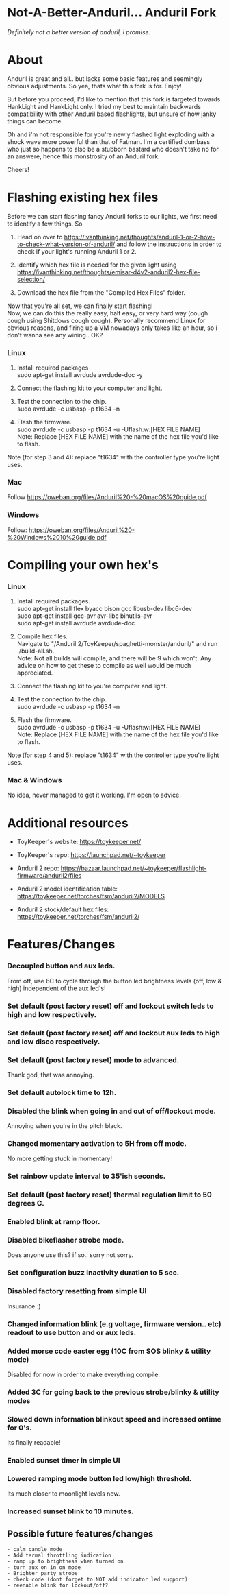 # Not-A-Better-Anduril... Anduril Fork

###### Definitely not a better version of anduril, i promise.



# About
Anduril is great and all.. but lacks some basic features and seemingly obvious adjustments.
So yea, thats what this fork is for. Enjoy!

But before you proceed, I'd like to mention that this fork is targeted towards HankLight and HankLight only. I tried my best to maintain backwards compatibility with other Anduril based flashlights, but unsure of how janky things can become.

Oh and i'm not responsible for you're newly flashed light exploding with a shock wave more powerful than that of Fatman. I'm a certified dumbass who just so happens to also be a stubborn bastard who doesn't take no for an answere, hence this monstrosity of an Anduril fork.

Cheers!


# Flashing existing hex files

Before we can start flashing fancy Anduril forks to our lights, we first need to identify a few things. So

1. Head on over to https://ivanthinking.net/thoughts/anduril-1-or-2-how-to-check-what-version-of-anduril/ and follow the instructions in order to check if your light's running Anduril 1 or 2.

2. Identify which hex file is needed for the given light using https://ivanthinking.net/thoughts/emisar-d4v2-anduril2-hex-file-selection/

3. Download the hex file from the "Compiled Hex Files" folder.

Now that you're all set, we can finally start flashing!  
Now, we can do this the really easy, half easy, or very hard way (cough cough using Shitdows cough cough). Personally recommend Linux for obvious reasons, and firing up a VM nowadays only takes like an hour, so i don't wanna see any wining.. OK?

### Linux

1. Install required packages  
        sudo apt-get install avrdude avrdude-doc -y

2. Connect the flashing kit to your computer and light.

3. Test the connection to the chip.  
        sudo avrdude -c usbasp -p t1634 -n
    
3. Flash the firmware.  
        sudo avrdude -c usbasp -p t1634 -u -Uflash:w:[HEX FILE NAME]  
Note: Replace [HEX FILE NAME] with the name of the hex file you'd like to flash.

Note (for step 3 and 4): replace "t1634" with the controller type you're light uses.

### Mac
Follow https://oweban.org/files/Anduril%20-%20macOS%20guide.pdf


### Windows
Follow: https://oweban.org/files/Anduril%20-%20Windows%2010%20guide.pdf




# Compiling your own hex's

### Linux

1. Install required packages.  
        sudo apt-get install flex byacc bison gcc libusb-dev libc6-dev  
        sudo apt-get install gcc-avr avr-libc binutils-avr  
        sudo apt-get install avrdude avrdude-doc

2. Compile hex files.  
Navigate to "/Anduril 2/ToyKeeper/spaghetti-monster/anduril/" and run ./build-all.sh.  
Note: Not all builds will compile, and there will be 9 which won't. Any advice on how to get these to compile as well would be much appreciated.

3. Connect the flashing kit to you're computer and light.

4. Test the connection to the chip.  
        sudo avrdude -c usbasp -p t1634 -n
    
5. Flash the firmware.  
        sudo avrdude -c usbasp -p t1634 -u -Uflash:w:[HEX FILE NAME]  
Note: Replace [HEX FILE NAME] with the name of the hex file you'd like to flash.
    

Note (for step 4 and 5): replace "t1634" with the controller type you're light uses.

### Mac & Windows
No idea, never managed to get it working. I'm open to advice.


# Additional resources
  - ToyKeeper's website: https://toykeeper.net/

  - ToyKeeper's repo: https://launchpad.net/~toykeeper

  - Anduril 2 repo: https://bazaar.launchpad.net/~toykeeper/flashlight-firmware/anduril2/files

  - Anduril 2 model identification table: https://toykeeper.net/torches/fsm/anduril2/MODELS

  - Anduril 2 stock/default hex files: https://toykeeper.net/torches/fsm/anduril2/




# Features/Changes

### Decoupled button and aux leds.
From off, use 6C to cycle through the button led brightness levels (off, low & high) independent of the aux led's!

### Set default (post factory reset) off and lockout switch leds to high and low respectively.


### Set default (post factory reset) off and lockout aux leds to high and low disco respectively.


### Set default (post factory reset) mode to advanced.
Thank god, that was annoying.

### Set default autolock time to 12h.


### Disabled the blink when going in and out of off/lockout mode.
Annoying when you're in the pitch black.


### Changed momentary activation to 5H from off mode.
No more getting stuck in momentary!


### Set rainbow update interval to 35'ish seconds.


### Set default (post factory reset) thermal regulation limit to 50 degrees C.


### Enabled blink at ramp floor.


### Disabled bikeflasher strobe mode.
Does anyone use this? if so.. sorry not sorry.


### Set configuration buzz inactivity duration to 5 sec.


### Disabled factory resetting from simple UI
Insurance :)


### Changed information blink (e.g voltage, firmware version.. etc) readout to use button and or aux leds.


### Added morse code easter egg (10C from SOS blinky & utility mode)
Disabled for now in order to make everything compile.


### Added 3C for going back to the previous strobe/blinky & utility modes


### Slowed down information blinkout speed and increased ontime for 0's.
Its finally readable!


### Enabled sunset timer in simple UI


### Lowered ramping mode button led low/high threshold.
Its much closer to moonlight levels now.


### Increased sunset blink to 10 minutes.

## Possible future features/changes
    - calm candle mode
    - Add termal throttling indication
    - ramp up to brightness when turned on
    - turn aux on in on mode
    - Brighter party strobe
    - check code (dont forget to NOT add indicator led support)
    - reenable blink for lockout/off?